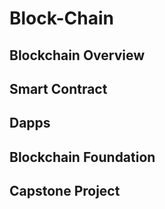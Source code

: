 # Block-Chain

## Blockchain Overview
## Smart Contract
## Dapps
## Blockchain Foundation
## Capstone Project

